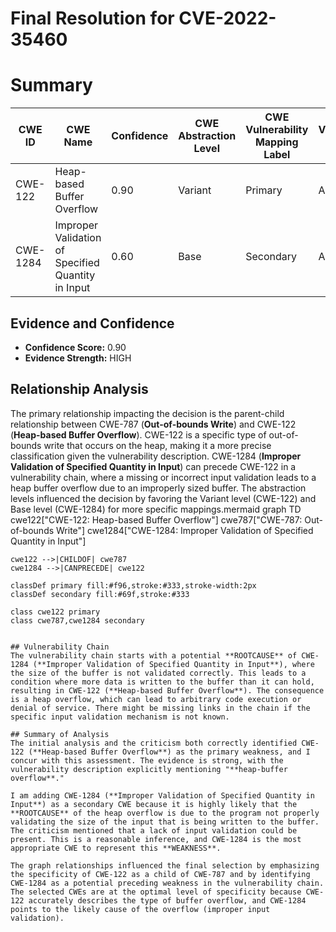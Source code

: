 # Final Resolution for CVE-2022-35460

# Summary
| CWE ID | CWE Name | Confidence | CWE Abstraction Level | CWE Vulnerability Mapping Label | CWE-Vulnerability Mapping Notes |
|---|---|---|---|---|---|
| CWE-122 | Heap-based Buffer Overflow | 0.90 | Variant | Primary | Allowed |
| CWE-1284 | Improper Validation of Specified Quantity in Input | 0.60 | Base | Secondary | Allowed |

## Evidence and Confidence

*   **Confidence Score:** 0.90
*   **Evidence Strength:** HIGH

## Relationship Analysis
The primary relationship impacting the decision is the parent-child relationship between CWE-787 (**Out-of-bounds Write**) and CWE-122 (**Heap-based Buffer Overflow**). CWE-122 is a specific type of out-of-bounds write that occurs on the heap, making it a more precise classification given the vulnerability description. CWE-1284 (**Improper Validation of Specified Quantity in Input**) can precede CWE-122 in a vulnerability chain, where a missing or incorrect input validation leads to a heap buffer overflow due to an improperly sized buffer. The abstraction levels influenced the decision by favoring the Variant level (CWE-122) and Base level (CWE-1284) for more specific mappings.mermaid
graph TD
    cwe122["CWE-122: Heap-based Buffer Overflow"]
    cwe787["CWE-787: Out-of-bounds Write"]
    cwe1284["CWE-1284: Improper Validation of Specified Quantity in Input"]
    
    cwe122 -->|CHILDOF| cwe787
    cwe1284 -->|CANPRECEDE| cwe122
    
    classDef primary fill:#f96,stroke:#333,stroke-width:2px
    classDef secondary fill:#69f,stroke:#333
    
    class cwe122 primary
    class cwe787,cwe1284 secondary
```

## Vulnerability Chain
The vulnerability chain starts with a potential **ROOTCAUSE** of CWE-1284 (**Improper Validation of Specified Quantity in Input**), where the size of the buffer is not validated correctly. This leads to a condition where more data is written to the buffer than it can hold, resulting in CWE-122 (**Heap-based Buffer Overflow**). The consequence is a heap overflow, which can lead to arbitrary code execution or denial of service. There might be missing links in the chain if the specific input validation mechanism is not known.

## Summary of Analysis
The initial analysis and the criticism both correctly identified CWE-122 (**Heap-based Buffer Overflow**) as the primary weakness, and I concur with this assessment. The evidence is strong, with the vulnerability description explicitly mentioning "**heap-buffer overflow**."

I am adding CWE-1284 (**Improper Validation of Specified Quantity in Input**) as a secondary CWE because it is highly likely that the **ROOTCAUSE** of the heap overflow is due to the program not properly validating the size of the input that is being written to the buffer. The criticism mentioned that a lack of input validation could be present. This is a reasonable inference, and CWE-1284 is the most appropriate CWE to represent this **WEAKNESS**.

The graph relationships influenced the final selection by emphasizing the specificity of CWE-122 as a child of CWE-787 and by identifying CWE-1284 as a potential preceding weakness in the vulnerability chain. The selected CWEs are at the optimal level of specificity because CWE-122 accurately describes the type of buffer overflow, and CWE-1284 points to the likely cause of the overflow (improper input validation).
```